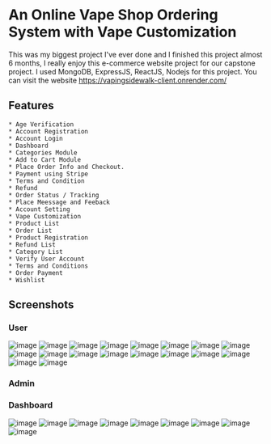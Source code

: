 # An Online Vape Shop Ordering System with Vape Customization
This was my biggest project I've ever done and I finished this project almost 6 months, I really enjoy this e-commerce website project for our capstone project.
I used MongoDB, ExpressJS, ReactJS, Nodejs for this project. 
You can visit the website https://vapingsidewalk-client.onrender.com/
## Features 
	* Age Verification
 	* Account Registration
	* Account Login
 	* Dashboard
	* Categories Module
 	* Add to Cart Module
	* Place Order Info and Checkout.
 	* Payment using Stripe
	* Terms and Condition
 	* Refund
	* Order Status / Tracking
 	* Place Meessage and Feeback
	* Account Setting
 	* Vape Customization
	* Product List
 	* Order List
	* Product Registration
 	* Refund List
	* Category List
 	* Verify User Account
	* Terms and Conditions
 	* Order Payment
	* Wishlist
## Screenshots
### User
![image](https://github.com/jmontierde/capstone-ecommerce/assets/89908999/7e859808-16d0-4960-9cd3-701d840b621e)
![image](https://github.com/jmontierde/capstone-ecommerce/assets/89908999/fa4f56fb-1e59-4059-bbb0-4ca158f8ff90)
![image](https://github.com/jmontierde/capstone-ecommerce/assets/89908999/37008fcb-4147-4e54-9db3-e056cad38a70)
![image](https://github.com/jmontierde/capstone-ecommerce/assets/89908999/290c910b-0134-47f0-a3a7-cf2ae38be0a6)
![image](https://github.com/jmontierde/capstone-ecommerce/assets/89908999/466b43e4-441f-48d9-bd04-41f6dfe2b695)
![image](https://github.com/jmontierde/capstone-ecommerce/assets/89908999/1d3c13c2-921a-46ae-94e7-7da725164d51)
![image](https://github.com/jmontierde/capstone-ecommerce/assets/89908999/bc6dc9a0-62f2-4812-ba64-adb8e23179bb)
![image](https://github.com/jmontierde/capstone-ecommerce/assets/89908999/5dd4592b-30d1-40cc-b849-c742954631f7)
![image](https://github.com/jmontierde/capstone-ecommerce/assets/89908999/660daf0d-1c30-49ca-90e0-89febe887421)
![image](https://github.com/jmontierde/capstone-ecommerce/assets/89908999/4110f906-ecc3-4d82-8826-b0df8666e18c)
![image](https://github.com/jmontierde/capstone-ecommerce/assets/89908999/a9279980-008d-42f2-a3a0-5e6ab22b698b)
![image](https://github.com/jmontierde/capstone-ecommerce/assets/89908999/11a9e144-78f0-473e-a2cc-37c153161bd8)
![image](https://github.com/jmontierde/capstone-ecommerce/assets/89908999/11a74d5d-980e-473f-90a3-00a6f03dcff8)
![image](https://github.com/jmontierde/capstone-ecommerce/assets/89908999/e9688f2c-10e9-441c-88cb-4fc02705531f)
![image](https://github.com/jmontierde/capstone-ecommerce/assets/89908999/13c1d1fb-73aa-4571-abc0-98c012b578a1)
![image](https://github.com/jmontierde/capstone-ecommerce/assets/89908999/514f9cc5-16d3-4fe6-bcad-4589f1ce84ca)
![image](https://github.com/jmontierde/capstone-ecommerce/assets/89908999/b17ff28e-6eb5-4151-81d1-ac3ebffe95fa)
![image](https://github.com/jmontierde/capstone-ecommerce/assets/89908999/b16082cb-ba5a-481d-a470-c6c0ae364c24)

### Admin 
### Dashboard 
![image](https://github.com/jmontierde/capstone-ecommerce/assets/89908999/c94f2b57-5b17-4722-bdfb-955c5dd0d05c)
![image](https://github.com/jmontierde/capstone-ecommerce/assets/89908999/26300585-525e-4387-9f74-2eac10ef48db)
![image](https://github.com/jmontierde/capstone-ecommerce/assets/89908999/35f55e4c-4253-4c82-8dab-e3e419ddbe3a)
![image](https://github.com/jmontierde/capstone-ecommerce/assets/89908999/3733fee3-8f16-4141-a1fa-c11c67a4988e)
![image](https://github.com/jmontierde/capstone-ecommerce/assets/89908999/3468d756-140d-482b-be10-25137a134067)
![image](https://github.com/jmontierde/capstone-ecommerce/assets/89908999/99469103-0f31-4e62-ad01-b3ed09b6fcaf)
![image](https://github.com/jmontierde/capstone-ecommerce/assets/89908999/ae4be6c4-3eb6-412b-9a25-1e5eb2a033bb)
![image](https://github.com/jmontierde/capstone-ecommerce/assets/89908999/825d5c39-1afb-4c69-883b-682fb5b03223)
![image](https://github.com/jmontierde/capstone-ecommerce/assets/89908999/5391a244-0895-4f88-914a-e12060eac0b4)












